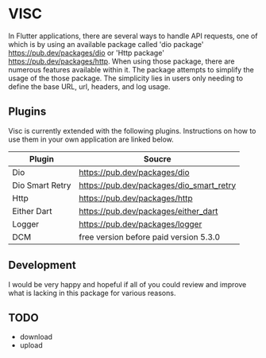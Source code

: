 # VISC

In Flutter applications, there are several ways to handle API requests, one of which is by using an available package called 'dio package' https://pub.dev/packages/dio or 'Http package' https://pub.dev/packages/http. When using those package, there are numerous features available within it.
The package attempts to simplify the usage of the those package. The simplicity lies in users only needing to define the base URL, url, headers, and log usage.

## Plugins

Visc is currently extended with the following plugins.
Instructions on how to use them in your own application are linked below.

| Plugin          | Soucre                                   |
| --------------- | ---------------------------------------- |
| Dio             | https://pub.dev/packages/dio             |
| Dio Smart Retry | https://pub.dev/packages/dio_smart_retry |
| Http            | https://pub.dev/packages/http            |
| Either Dart     | https://pub.dev/packages/either_dart     |
| Logger          | https://pub.dev/packages/logger          |
| DCM             | free version before paid version 5.3.0   |

## Development

I would be very happy and hopeful if all of you could review and improve what is lacking in this package for various reasons.

## TODO

- download
- upload
